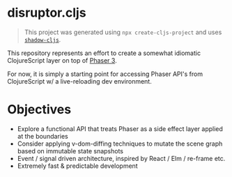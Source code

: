 # disruptor.cljs

> This project was generated using `npx create-cljs-project` and uses [`shadow-cljs`](https://github.com/thheller/shadow-cljs).

This repository represents an effort to create a somewhat idiomatic ClojureScript layer on top of [Phaser 3](https://github.com/photonstorm/phaser).

For now, it is simply a starting point for accessing Phaser API's from ClojureScript w/ a live-reloading dev environment.

# Objectives

- Explore a functional API that treats Phaser as a side effect layer applied at the boundaries
- Consider applying v-dom-diffing techniques to mutate the scene graph based on immutable state snapshots
- Event / signal driven architecture, inspired by React / Elm / re-frame etc.
- Extremely fast & predictable development
